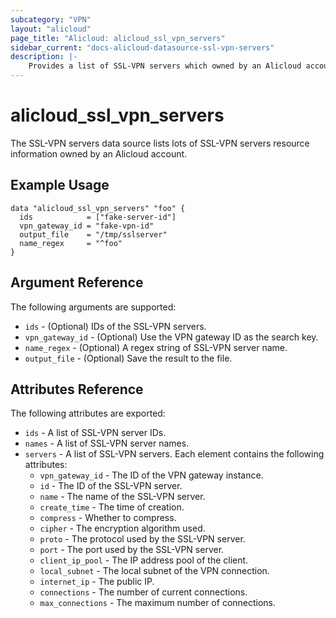 ```yaml
---
subcategory: "VPN"
layout: "alicloud"
page_title: "Alicloud: alicloud_ssl_vpn_servers"
sidebar_current: "docs-alicloud-datasource-ssl-vpn-servers"
description: |-
    Provides a list of SSL-VPN servers which owned by an Alicloud account.
---
```


# alicloud\_ssl_vpn_servers

The SSL-VPN servers data source lists lots of SSL-VPN servers resource information owned by an Alicloud account.

## Example Usage

```
data "alicloud_ssl_vpn_servers" "foo" {
  ids            = ["fake-server-id"]
  vpn_gateway_id = "fake-vpn-id"
  output_file    = "/tmp/sslserver"
  name_regex     = "^foo"
}
```

## Argument Reference

The following arguments are supported:

* `ids` - (Optional) IDs of the SSL-VPN servers.
* `vpn_gateway_id` - (Optional) Use the VPN gateway ID as the search key.
* `name_regex` - (Optional) A regex string of SSL-VPN server name.
* `output_file` - (Optional) Save the result to the file.

## Attributes Reference

The following attributes are exported:

* `ids` - A list of SSL-VPN server IDs.
* `names` - A list of SSL-VPN server names.
* `servers` - A list of SSL-VPN servers. Each element contains the following attributes:
  * `vpn_gateway_id` - The ID of the VPN gateway instance.
  * `id` - The ID of the SSL-VPN server.
  * `name` - The name of the SSL-VPN server.
  * `create_time` - The time of creation.
  * `compress` - Whether to compress.
  * `cipher` - The encryption algorithm used.
  * `proto` - The protocol used by the SSL-VPN server.
  * `port` - The port used by the SSL-VPN server.
  * `client_ip_pool` - The IP address pool of the client.
  * `local_subnet` - The local subnet of the VPN connection.
  * `internet_ip` - The public IP.
  * `connections` - The number of current connections.
  * `max_connections` - The maximum number of connections.
